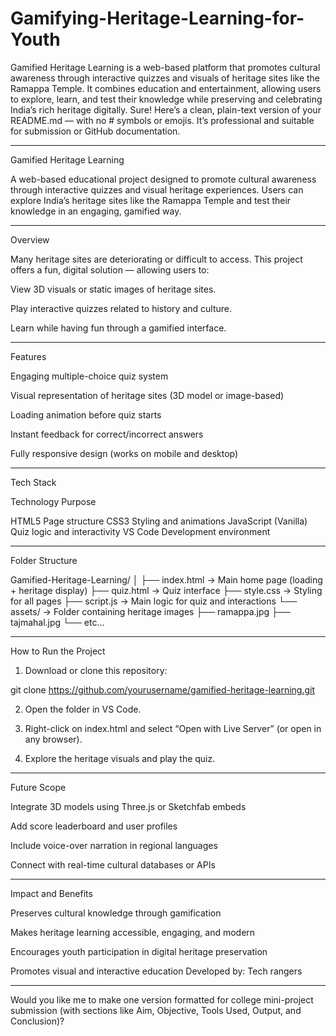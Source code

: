 # Gamifying-Heritage-Learning-for-Youth
Gamified Heritage Learning is a web-based platform that promotes cultural awareness through interactive quizzes and visuals of heritage sites like the Ramappa Temple. It combines education and entertainment, allowing users to explore, learn, and test their knowledge while preserving and celebrating India’s rich heritage digitally.
Sure! Here’s a clean, plain-text version of your README.md — with no # symbols or emojis.
It’s professional and suitable for submission or GitHub documentation.


---

Gamified Heritage Learning

A web-based educational project designed to promote cultural awareness through interactive quizzes and visual heritage experiences.
Users can explore India’s heritage sites like the Ramappa Temple and test their knowledge in an engaging, gamified way.


---

Overview

Many heritage sites are deteriorating or difficult to access.
This project offers a fun, digital solution — allowing users to:

View 3D visuals or static images of heritage sites.

Play interactive quizzes related to history and culture.

Learn while having fun through a gamified interface.

---

Features

Engaging multiple-choice quiz system

Visual representation of heritage sites (3D model or image-based)

Loading animation before quiz starts

Instant feedback for correct/incorrect answers

Fully responsive design (works on mobile and desktop)



---

Tech Stack

Technology	Purpose

HTML5	Page structure
CSS3	Styling and animations
JavaScript (Vanilla)	Quiz logic and interactivity
VS Code	Development environment



---

Folder Structure

Gamified-Heritage-Learning/
│
├── index.html          -> Main home page (loading + heritage display)
├── quiz.html           -> Quiz interface
├── style.css           -> Styling for all pages
├── script.js           -> Main logic for quiz and interactions
└── assets/             -> Folder containing heritage images
    ├── ramappa.jpg
    ├── tajmahal.jpg
    └── etc...


---

How to Run the Project

1. Download or clone this repository:

git clone https://github.com/yourusername/gamified-heritage-learning.git


2. Open the folder in VS Code.


3. Right-click on index.html and select “Open with Live Server” (or open in any browser).


4. Explore the heritage visuals and play the quiz.




---

Future Scope

Integrate 3D models using Three.js or Sketchfab embeds

Add score leaderboard and user profiles

Include voice-over narration in regional languages

Connect with real-time cultural databases or APIs

---

Impact and Benefits

Preserves cultural knowledge through gamification

Makes heritage learning accessible, engaging, and modern

Encourages youth participation in digital heritage preservation

Promotes visual and interactive education
Developed by:
Tech rangers


---

Would you like me to make one version formatted for college mini-project submission (with sections like Aim, Objective, Tools Used, Output, and Conclusion)?

